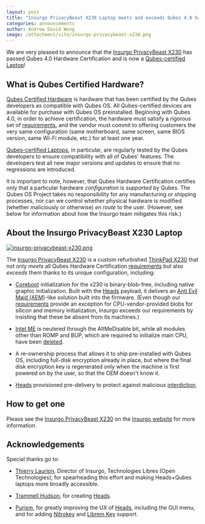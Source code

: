 ```yaml
---
layout: post
title: "Insurgo PrivacyBeast X230 Laptop meets and exceeds Qubes 4.0 hardware certification"
categories: announcements
author: Andrew David Wong
image: /attachment/site/insurgo-privacybeast-x230.png
---
```


We are very pleased to announce that the [Insurgo PrivacyBeast X230] has
passed Qubes 4.0 Hardware Certification and is now a [Qubes-certified
Laptop][laptop]!

## What is Qubes Certified Hardware?

[Qubes Certified Hardware] is hardware that has been certified by the
Qubes developers as compatible with Qubes OS. All Qubes-certified
devices are available for purchase with Qubes OS preinstalled. Beginning
with Qubes 4.0, in order to achieve certification, the hardware must
satisfy a rigorous set of [requirements], and the vendor must commit to
offering customers the very same configuration (same motherboard, same
screen, same BIOS version, same Wi-Fi module, etc.) for at least one
year.

[Qubes-certified Laptops][laptop], in particular, are regularly tested
by the Qubes developers to ensure compatibility with all of Qubes'
features. The developers test all new major versions and updates to
ensure that no regressions are introduced.

It is important to note, however, that Qubes Hardware Certification
certifies only that a particular hardware *configuration* is *supported*
by Qubes. The Qubes OS Project takes no responsibility for any
manufacturing or shipping processes, nor can we control whether physical
hardware is modified (whether maliciously or otherwise) *en route* to
the user. (However, see below for information about how the Insurgo
team mitigates this risk.)

## About the Insurgo PrivacyBeast X230 Laptop

[![insurgo-privacybeast-x230.png](/attachment/site/insurgo-privacybeast-x230.png)](/attachment/site/insurgo-privacybeast-x230.png)

The [Insurgo PrivacyBeast X230] is a custom refurbished [ThinkPad X230]
that not only *meets* all Qubes Hardware Certification [requirements]
but also *exceeds* them thanks to its unique configuration, including:

  - [Coreboot] initialization for the x230 is binary-blob-free, including
    native graphic initialization. Built with the
    [Heads] payload, it delivers an [Anti Evil Maid (AEM)]-like solution
    built into the firmware. (Even though our [requirements] provide an
    exception for CPU-vendor-provided blobs for silicon and memory
    initialization, Insurgo exceeds our requirements by insisting that
    these be absent from its machines.)

  - [Intel ME] is neutered through the AltMeDisable bit, while all
    modules other than ROMP and BUP, which are required to initialize
    main CPU, have been [deleted][intel-me-deleted].

  - A re-ownership process that allows it to ship pre-installed with
    Qubes OS, including full-disk encryption already in place, but
    where the final disk encryption key is regenerated only when the
    machine is first powered on by the user, so that the OEM doesn't
    know it.

  - [Heads] provisioned pre-delivery to protect against malicious
    [interdiction].

## How to get one

Please see the [Insurgo PrivacyBeast X230] on the [Insurgo website]
for more information.

## Acknowledgements

Special thanks go to:

  - [Thierry Laurion], Director of Insurgo, Technologies Libres (Open
    Technologies), for spearheading this effort and making Heads+Qubes
    laptops more broadly accessible.

  - [Trammell Hudson], for creating [Heads].

  - [Purism], for greatly improving the UX of [Heads], including the GUI
    menu, and for adding [Nitrokey] and [Librem Key] support.


[Insurgo PrivacyBeast X230]: https://insurgo.ca/produit/qubesos-certified-privacybeast_x230-reasonably-secured-laptop/
[laptop]: /doc/certified-hardware/#qubes-certified-computers
[Qubes Certified Hardware]: /doc/certified-hardware/
[requirements]: /doc/certified-hardware/#hardware-certification-requirements
[ThinkPad X230]: https://www.thinkwiki.org/wiki/Category:X230
[Coreboot]: https://www.coreboot.org/
[Heads]: https://github.com/osresearch/heads/
[Anti Evil Maid (AEM)]: /doc/anti-evil-maid/
[Intel ME]: https://libreboot.org/faq.html#intelme
[intel-me-deleted]: https://github.com/osresearch/heads-wiki/blob/master/Clean-the-ME-firmware.md#how-to-disabledeactive-most-of-it
[interdiction]: https://en.wikipedia.org/wiki/Interdiction
[Insurgo website]: https://insurgo.ca
[Thierry Laurion]: https://www.linkedin.com/in/thierry-laurion-40b4128/
[Trammell Hudson]: https://trmm.net/About
[Purism]: https://puri.sm/
[Nitrokey]: https://www.nitrokey.com/
[Librem Key]: https://puri.sm/posts/introducing-the-librem-key/

